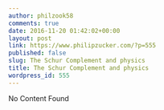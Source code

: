 ```yaml
---
author: philzook58
comments: true
date: 2016-11-20 01:42:02+00:00
layout: post
link: https://www.philipzucker.com/?p=555
published: false
slug: The Schur Complement and physics
title: The Schur Complement and physics
wordpress_id: 555
---
```


No Content Found
